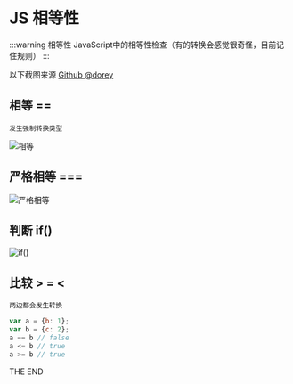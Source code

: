 # JS 相等性

:::warning 相等性
JavaScript中的相等性检查（有的转换会感觉很奇怪，目前记住规则）
:::

以下截图来源
[Github @dorey](https://github.com/dorey/JavaScript-Equality-Table)

## 相等 ==

`发生强制转换类型`

<img src="/docs-page/assets/images/==.png" alt="相等" />

## 严格相等 ===

<img src="/docs-page/assets/images/===.png" alt="严格相等" />

## 判断 if()

<img src="/docs-page/assets/images/if().png" alt="if()" />

## 比较 > = <

`两边都会发生转换`

```js
var a = {b: 1};
var b = {c: 2};
a == b // false
a <= b // true
a >= b // true
```

THE END